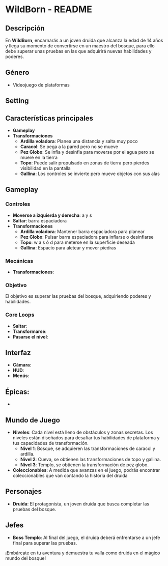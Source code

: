 # WildBorn - README

## Descripción
En **WildBorn**, encarnarás a un joven druida que alcanza la edad de 14 años y llega su momento de convertirse en un maestro del bosque, para ello debe superar unas pruebas en las que adquirirá nuevas habilidades y poderes.

## Género
- Videojuego de plataformas

## Setting


## Características principales
- **Gameplay**
- **Transformaciones**
  - **Ardilla voladora**: Planea una distancia y salta muy poco
  - **Caracol**: Se pega a la pared pero no se mueve
  - **Pez Globo**: Se infla y desinfla para moverse por el agua pero se muere en la tierra
  - **Topo**: Puede salir propulsado en zonas de tierra pero pierdes visibilidad en la pantalla
  - **Gallina**: Los controles se invierte pero mueve objetos con sus alas
  
## Gameplay
### Controles
- **Moverse a izquierda y derecha**: a y s
- **Saltar**: barra espaciadora
- **Transformaciones**
  - **Ardilla voladora**: Mantener barra espaciadora para planear
  - **Pez Globo**: Pulsar barra espaciadora para inflarse o desinflarse
  - **Topo**: w a s ó d para meterse en la superficie deseada 
  - **Gallina**: Espacio para aletear y mover piedras

### Mecánicas
- **Transformaciones**: 
### Objetivo
El objetivo es superar las pruebas del bosque, adquiriendo poderes y habilidades.

### Core Loops

- **Saltar**: 
- **Transformarse**:
- **Pasarse el nivel**: 

## Interfaz
- **Cámara**: 
- **HUD**:
- **Menús**:

## Épicas:
- 

## Mundo de Juego
- **Niveles**: Cada nivel está lleno de obstáculos y zonas secretas. Los niveles están diseñados para desafiar tus habilidades de plataforma y tus capacidades de transformación.
  - **Nivel 1**: Bosque, se adquieren las transformaciones de caracol y ardilla.                                                                                         
  - **Nivel 2**: Cueva, se obtienen las transformaciones de topo y gallina.
  - **Nivel 3**: Templo, se obtienen la transformación de pez globo.
- **Coleccionables**: A medida que avanzas en el juego, podrás encontrar coleccionables que van contando la historia del druida

## Personajes
- **Druida**: El protagonista, un joven druida que busca completar las pruebas del bosque.
## Jefes
- **Boss Templo**: Al final del juego, el druida deberá enfrentarse a un jefe final para superar las pruebas.

¡Embárcate en tu aventura y demuestra tu valía como druida en el mágico mundo del bosque!

